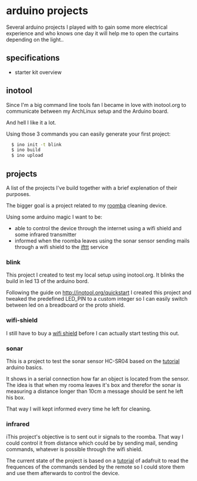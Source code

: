 # arduino projects

Several arduino projects I played with to gain some more electrical experience and who knows one day it will help me to open the curtains depending on the light..

## specifications

* starter kit overview

## inotool

Since I'm a big command line tools fan I became in love with inotool.org to communicate between my ArchLinux setup and the Arduino board.

And hell I like it a lot.

Using those 3 commands you can easily generate your first project:

```bash
  $ ino init -t blink
  $ ino build
  $ ino upload
```

## projects

A list of the projects I've build together with a brief explenation of their purposes.

The bigger goal is a project related to my [roomba](http://www.irobotbelgium.com/nl/stofzuigrobotten/24-roomba-780-5060155404530.html) cleaning device.

Using some arduino magic I want to be:

- able to control the device through the internet using a wifi shield and some infrared transmitter
- informed when the roomba leaves using the sonar sensor sending mails through a wifi shield to the [ifttt](https://ifttt.com/sms) service

### blink

This project I created to test my local setup using inotool.org. It blinks the build in led 13 of the arduino bord.

Following the guide on http://inotool.org/quickstart I created this project and tweaked the predefined LED_PIN to a custom integer so I can easily switch between led on a breadboard or the proto shield.

### wifi-shield

I still have to buy a [wifi shield](http://arduino.cc/en/Guide/ArduinoWiFiShield) before I can actually start testing this out.

### sonar

This is a project to test the sonar sensor HC-SR04 based on the [tutorial](http://arduinobasics.blogspot.be/2012/11/arduinobasics-hc-sr04-ultrasonic-sensor.html) arduino basics.

It shows in a serial connection how far an object is located from the sensor. The idea is that when my rooma leaves it's box and therefor the sonar is measuring a distance longer than 10cm a message should be sent he left his box.

That way I will kept informed every time he left for cleaning.

### infrared

iThis project's objective is to sent out ir signals to the roomba. That way I could control it from distance which could be by sending mail, sending commands, whatever is possible through the wifi shield.

The current state of the project is based on a [tutorial](https://learn.adafruit.com/ir-sensor) of adafruit to read the frequences of the commands sended by the remote so I could store them and use them afterwards to control the device.
